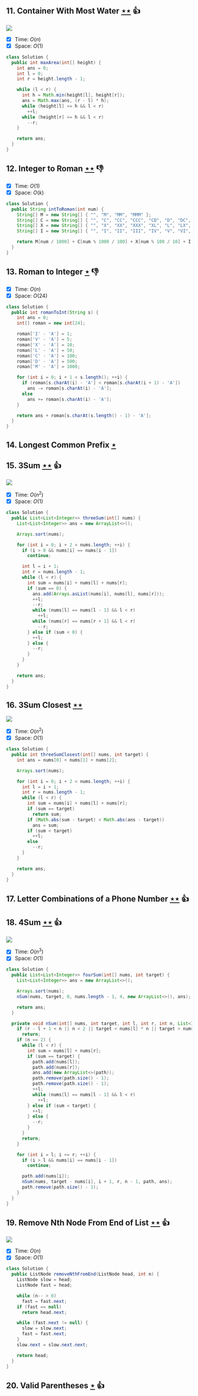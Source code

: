 ## 11. Container With Most Water [$\star\star$](https://leetcode.com/problems/container-with-most-water) :thumbsup:

![](https://img.shields.io/badge/-Two%20Pointers-2EA9DF.svg?style=flat-square)

- [x] Time: $O(n)$
- [x] Space: $O(1)$

```java
class Solution {
  public int maxArea(int[] height) {
    int ans = 0;
    int l = 0;
    int r = height.length - 1;

    while (l < r) {
      int h = Math.min(height[l], height[r]);
      ans = Math.max(ans, (r - l) * h);
      while (height[l] <= h && l < r)
        ++l;
      while (height[r] <= h && l < r)
        --r;
    }

    return ans;
  }
}
```

## 12. Integer to Roman [$\star\star$](https://leetcode.com/problems/integer-to-roman) :thumbsdown:

- [x] Time: $O(1)$
- [x] Space: $O(k)$

```java
class Solution {
  public String intToRoman(int num) {
    String[] M = new String[] { "", "M", "MM", "MMM" };
    String[] C = new String[] { "", "C", "CC", "CCC", "CD", "D", "DC", "DCC", "DCCC", "CM" };
    String[] X = new String[] { "", "X", "XX", "XXX", "XL", "L", "LX", "LXX", "LXXX", "XC" };
    String[] I = new String[] { "", "I", "II", "III", "IV", "V", "VI", "VII", "VIII", "IX" };

    return M[num / 1000] + C[num % 1000 / 100] + X[num % 100 / 10] + I[num % 10];
  }
}
```

## 13. Roman to Integer [$\star$](https://leetcode.com/problems/roman-to-integer) :thumbsdown:

- [x] Time: $O(n)$
- [x] Space: $O(24)$

```java
class Solution {
  public int romanToInt(String s) {
    int ans = 0;
    int[] roman = new int[24];

    roman['I' - 'A'] = 1;
    roman['V' - 'A'] = 5;
    roman['X' - 'A'] = 10;
    roman['L' - 'A'] = 50;
    roman['C' - 'A'] = 100;
    roman['D' - 'A'] = 500;
    roman['M' - 'A'] = 1000;

    for (int i = 0; i + 1 < s.length(); ++i) {
      if (roman[s.charAt(i) - 'A'] < roman[s.charAt(i + 1) - 'A'])
        ans -= roman[s.charAt(i) - 'A'];
      else
        ans += roman[s.charAt(i) - 'A'];
    }

    return ans + roman[s.charAt(s.length() - 1) - 'A'];
  }
}
```

## 14. Longest Common Prefix [$\star$](https://leetcode.com/problems/longest-common-prefix)

## 15. 3Sum [$\star\star$](https://leetcode.com/problems/3sum) :thumbsup:

![](https://img.shields.io/badge/-Two%20Pointers-2EA9DF.svg?style=flat-square)

- [x] Time: $O(n^2)$
- [x] Space: $O(1)$

```java
class Solution {
  public List<List<Integer>> threeSum(int[] nums) {
    List<List<Integer>> ans = new ArrayList<>();

    Arrays.sort(nums);

    for (int i = 0; i + 2 < nums.length; ++i) {
      if (i > 0 && nums[i] == nums[i - 1])
        continue;

      int l = i + 1;
      int r = nums.length - 1;
      while (l < r) {
        int sum = nums[i] + nums[l] + nums[r];
        if (sum == 0) {
          ans.add(Arrays.asList(nums[i], nums[l], nums[r]));
          ++l;
          --r;
          while (nums[l] == nums[l - 1] && l < r)
            ++l;
          while (nums[r] == nums[r + 1] && l < r)
            --r;
        } else if (sum < 0) {
          ++l;
        } else {
          --r;
        }
      }
    }

    return ans;
  }
}
```

## 16. 3Sum Closest [$\star\star$](https://leetcode.com/problems/3sum-closest)

![](https://img.shields.io/badge/-Two%20Pointers-2EA9DF.svg?style=flat-square)

- [x] Time: $O(n^2)$
- [x] Space: $O(1)$

```java
class Solution {
  public int threeSumClosest(int[] nums, int target) {
    int ans = nums[0] + nums[1] + nums[2];

    Arrays.sort(nums);

    for (int i = 0; i + 2 < nums.length; ++i) {
      int l = i + 1;
      int r = nums.length - 1;
      while (l < r) {
        int sum = nums[i] + nums[l] + nums[r];
        if (sum == target)
          return sum;
        if (Math.abs(sum - target) < Math.abs(ans - target))
          ans = sum;
        if (sum < target)
          ++l;
        else
          --r;
      }
    }

    return ans;
  }
}
```

## 17. Letter Combinations of a Phone Number [$\star\star$](https://leetcode.com/problems/letter-combinations-of-a-phone-number) :thumbsup:

## 18. 4Sum [$\star\star$](https://leetcode.com/problems/4sum) :thumbsup:

![](https://img.shields.io/badge/-Backtracking-D0104C.svg?style=flat-square)

- [x] Time: $O(n^3)$
- [x] Space: $O(1)$

```java
class Solution {
  public List<List<Integer>> fourSum(int[] nums, int target) {
    List<List<Integer>> ans = new ArrayList<>();

    Arrays.sort(nums);
    nSum(nums, target, 0, nums.length - 1, 4, new ArrayList<>(), ans);

    return ans;
  }

  private void nSum(int[] nums, int target, int l, int r, int n, List<Integer> path, List<List<Integer>> ans) {
    if (r - l + 1 < n || n < 2 || target < nums[l] * n || target > nums[r] * n)
      return;
    if (n == 2) {
      while (l < r) {
        int sum = nums[l] + nums[r];
        if (sum == target) {
          path.add(nums[l]);
          path.add(nums[r]);
          ans.add(new ArrayList<>(path));
          path.remove(path.size() - 1);
          path.remove(path.size() - 1);
          ++l;
          while (nums[l] == nums[l - 1] && l < r)
            ++l;
        } else if (sum < target) {
          ++l;
        } else {
          --r;
        }
      }
      return;
    }

    for (int i = l; i <= r; ++i) {
      if (i > l && nums[i] == nums[i - 1])
        continue;

      path.add(nums[i]);
      nSum(nums, target - nums[i], i + 1, r, n - 1, path, ans);
      path.remove(path.size() - 1);
    }
  }
}
```

## 19. Remove Nth Node From End of List [$\star\star$](https://leetcode.com/problems/remove-nth-node-from-end-of-list) :thumbsup:

![](https://img.shields.io/badge/-Linked%20List-90B44B.svg?style=flat-square)

- [x] Time: $O(n)$
- [x] Space: $O(1)$

```java
class Solution {
  public ListNode removeNthFromEnd(ListNode head, int n) {
    ListNode slow = head;
    ListNode fast = head;

    while (n-- > 0)
      fast = fast.next;
    if (fast == null)
      return head.next;

    while (fast.next != null) {
      slow = slow.next;
      fast = fast.next;
    }
    slow.next = slow.next.next;

    return head;
  }
}
```

## 20. Valid Parentheses [$\star$](https://leetcode.com/problems/valid-parentheses) :thumbsup:
